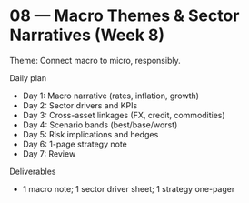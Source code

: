 # 08 — Macro Themes & Sector Narratives (Week 8)

Theme: Connect macro to micro, responsibly.

Daily plan
- Day 1: Macro narrative (rates, inflation, growth)
- Day 2: Sector drivers and KPIs
- Day 3: Cross-asset linkages (FX, credit, commodities)
- Day 4: Scenario bands (best/base/worst)
- Day 5: Risk implications and hedges
- Day 6: 1-page strategy note
- Day 7: Review

Deliverables
- 1 macro note; 1 sector driver sheet; 1 strategy one-pager

